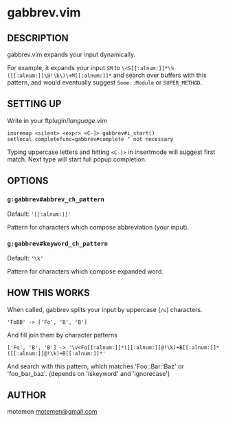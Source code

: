 gabbrev.vim
===========

DESCRIPTION
-----------

gabbrev.vim expands your input dynamically.

For example, it expands your input `SM` to `\<S[[:alnum:]]*\%([[:alnum:]]\@!\k\)\+M[[:alnum:]]*`
and search over buffers with this pattern, and would eventually suggest `Some::Module` or `SUPER_METHOD`.

SETTING UP
----------

Write in your ftplugin/<var>language</var>.vim

	inoremap <silent> <expr> <C-]> gabbrev#i_start()
	setlocal completefunc=gabbrev#complete " not necessary

Typing uppercase letters and hitting `<C-]>` in insertmode will suggest first match. Next type will start full popup completion.

OPTIONS
-------

### `g:gabbrev#abbrev_ch_pattern`

Default: `'[[:alnum:]]'`

Pattern for characters which compose abbreviation (your input).

### `g:gabbrev#keyword_ch_pattern`

Default: `'\k'`

Pattern for characters which compose expanded word.

HOW THIS WORKS
--------------

When called, gabbrev splits your input by uppercase (`/u`) characters.

	'FoBB' -> ['Fo', 'B', 'B']

And fill join them by character patterns

	['Fo', 'B', 'B'] -> '\v<Fo[[:alnum:]]*([[:alnum:]]@!\k)+B[[:alnum:]]*([[:alnum:]]@!\k)+B[[:alnum:]]*'

And search with this pattern, which matches 'Foo::Bar::Baz' or 'foo_bar_baz'. (depends on 'iskeyword' and 'ignorecase')

AUTHOR
------

motemen <motemen@gmail.com>
